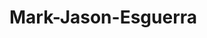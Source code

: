 # Mark-Jason-Esguerra
<div id="header" align="center>
                        <img src="https://media.giphy.com/media/3kPDmoWdBpQPNhCnUG/giphy.gif" width="100"/>
                                                                                                         </div>                                                                                                       
